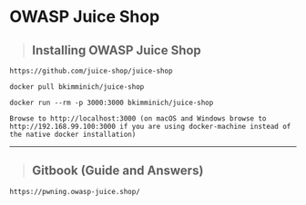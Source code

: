#  OWASP Juice Shop

> ## **Installing OWASP Juice Shop**

`https://github.com/juice-shop/juice-shop`

    docker pull bkimminich/juice-shop

    docker run --rm -p 3000:3000 bkimminich/juice-shop

`Browse to http://localhost:3000 (on macOS and Windows browse to http://192.168.99.100:3000 if you are using docker-machine instead of the native docker installation)`


---

> ## **Gitbook (Guide and Answers)**

`https://pwning.owasp-juice.shop/`